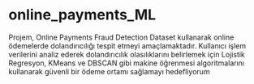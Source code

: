 # online_payments_ML
Projem, Online Payments Fraud Detection Dataset kullanarak online ödemelerde dolandırıcılığı tespit etmeyi amaçlamaktadır. Kullanıcı işlem verilerini analiz ederek dolandırıcılık olasılıklarını belirlemek için Lojistik Regresyon, KMeans ve DBSCAN gibi makine öğrenmesi algoritmalarını kullanarak güvenli bir ödeme ortamı sağlamayı hedefliyorum
